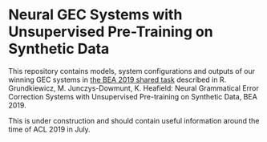 # Neural GEC Systems with Unsupervised Pre-Training on Synthetic Data

This repository contains models, system configurations and outputs of our
winning GEC systems in [the BEA 2019 shared
task](https://www.cl.cam.ac.uk/research/nl/bea2019st/) described in R.
Grundkiewicz, M. Junczys-Dowmunt, K. Heafield: Neural Grammatical Error
Correction Systems with Unsupervised Pre-training on Synthetic Data, BEA 2019.

This is under construction and should contain useful information around the
time of ACL 2019 in July.
